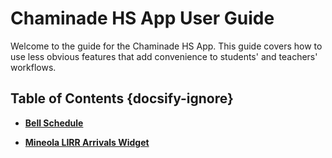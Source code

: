 # Chaminade HS App User Guide

Welcome to the guide for the Chaminade HS App. This guide covers how to use less obvious features that add convenience to students' and teachers' workflows. 

## Table of Contents {docsify-ignore}

* [**Bell Schedule**](bells/overview.md) 

* [**Mineola LIRR Arrivals Widget**](lirr/overview.md) 
